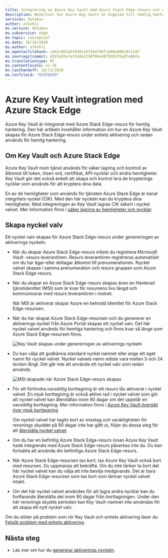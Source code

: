 ```yaml
---
title: Integrering av Azure Key Vault med Azure Stack Edge-resurs och enhets aktivering
description: Beskriver hur Azure Key Vault är kopplad till hemlig hantering under aktiveringen av Azure Stack Edge Pro-enhet.
services: databox
author: alkohli
ms.service: databox
ms.subservice: edge
ms.topic: conceptual
ms.date: 10/10/2020
ms.author: alkohli
ms.openlocfilehash: c841c96326f636e16f3b4f86fcb88a0962011c0f
ms.sourcegitcommit: d103a93e7ef2dde1298f04e307920378a87e982a
ms.translationtype: MT
ms.contentlocale: sv-SE
ms.lasthandoff: 10/13/2020
ms.locfileid: "91976839"
---
```

# <a name="azure-key-vault-integration-with-azure-stack-edge"></a>Azure Key Vault integration med Azure Stack Edge 

Azure Key Vault är integrerat med Azure Stack Edge-resurs för hemlig hantering. Den här artikeln innehåller information om hur en Azure Key Vault skapas för Azure Stack Edge-resurs under enhets aktivering och sedan används för hemlig hantering. 


## <a name="about-key-vault-and-azure-stack-edge"></a>Om Key Vault och Azure Stack Edge

Azure Key Vault moln tjänst används för säker lagring och kontroll av åtkomst till token, lösen ord, certifikat, API-nycklar och andra hemligheter. Key Vault gör det också enkelt att skapa och kontrol lera de krypterings nycklar som används för att kryptera dina data. 

En av de hemligheter som används för tjänsten Azure Stack Edge är kanal integritets nyckel (CIK). Med den här nyckeln kan du kryptera dina hemligheter. Med integreringen av Key Vault lagras CIK säkert i nyckel valvet. Mer information finns i [säker lagring av hemligheter och nycklar](../key-vault/general/overview.md#securely-store-secrets-and-keys).


## <a name="key-vault-creation"></a>Skapa nyckel valv

Ett nyckel valv skapas för Azure Stack Edge-resurs under genereringen av aktiverings nyckeln. 

- När du skapar Azure Stack Edge-resurs måste du registrera *Microsoft. Vault* -resurs leverantören. Resurs leverantören registreras automatiskt om du har ägar-eller deltagar åtkomst till prenumerationen. Nyckel valvet skapas i samma prenumeration och resurs gruppen som Azure Stack Edge-resurs. 

- När du skapar en Azure Stack Edge-resurs skapas även en Hanterad tjänstidentitet (MSI) som är kvar för resursens livs längd och kommunicerar med resurs leverantören i molnet. 

    När MSI är aktiverat skapar Azure en betrodd identitet för Azure Stack Edge-resursen.

- När du har skapat Azure Stack Edge-resursen och du genererar en aktiverings nyckel från Azure Portal skapas ett nyckel valv. Det här nyckel valvet används för hemliga hantering och finns kvar så länge som Azure Stack Edge-resursen finns. 

    ![Key Vault skapas under genereringen av aktiverings nyckeln](media/azure-stack-edge-gpu-deploy-prep/azure-stack-edge-resource-3.png)

- Du kan välja att godkänna standard nyckel namnet eller ange ett eget namn för nyckel valvet. Nyckel valvets namn måste vara mellan 3 och 24 tecken långt. Det går inte att använda ett nyckel valv som redan används. <!--The MSI is then used to authenticate to key vault to retrieve secrets.--> 

    ![MSI skapade när Azure Stack Edge-resurs skapas](media/azure-stack-edge-gpu-deploy-prep/create-resource-8.png)

- För att förhindra oavsiktlig borttagning är ett resurs lås aktiverat i nyckel valvet. En mjuk borttagning är också aktive rad i nyckel valvet som gör att nyckel valvet kan återställas inom 90 dagar om det uppstår en oavsiktlig borttagning. Mer information finns i [Azure Key Vault översikt över mjuk borttagning](../key-vault/general/soft-delete-overview.md)

    Om nyckel valvet har tagits bort av misstag och varaktigheten för rensnings skyddet på 90 dagar inte har gått ut, följer du dessa steg för att [återställa nyckel valvet](../key-vault/general/soft-delete-powershell.md#recovering-a-key-vault). 

- Om du har en befintlig Azure Stack Edge-resurs innan Azure Key Vault hade integrerats med Azure Stack Edge-resurs påverkas inte du. Du kan fortsätta att använda din befintliga Azure Stack Edge-resurs. 

- När Azure Stack Edge-resursen tas bort, tas Azure Key Vault också bort med resursen. Du uppmanas att bekräfta. Om du inte tänker ta bort det här nyckel valvet kan du välja att inte bevilja medgivande. Det är bara Azure Stack Edge-resursen som tas bort som lämnar nyckel valvet intakt. 

- Om det här nyckel valvet användes för att lagra andra nycklar kan du fortfarande återställa det inom 90 dagar från borttagningen. Under den här rensnings skydds perioden kan Key Vault-namnet inte användas för att skapa ett nytt nyckel valv.

Om du stöter på problem som rör Key Vault och enhets aktivering läser du [Felsök problem med enhets aktivering](azure-stack-edge-gpu-troubleshoot-activation.md).

<!--## Key vault secret management

When you generate an activation key, the following events occur:

1. You request an activation key in the Azure portal. The request is then sent to Key Vault resource provider. 
1. A standard tier key vault with access policy is created and is locked by default. This key vault uses the default name or the custom name that you specified.
1. The key vault authenticates with MSI the request to generate activation key. The MSI is also added to the key vault access policy and a channel integrity key is generated and placed in the key vault.
1. The activation key is returned to the Azure portal. You can then copy this key and use it in the local UI to activate your device.-->



## <a name="next-steps"></a>Nästa steg

- Läs mer om hur du [genererar aktiverings nyckeln](azure-stack-edge-gpu-deploy-prep.md#get-the-activation-key).


